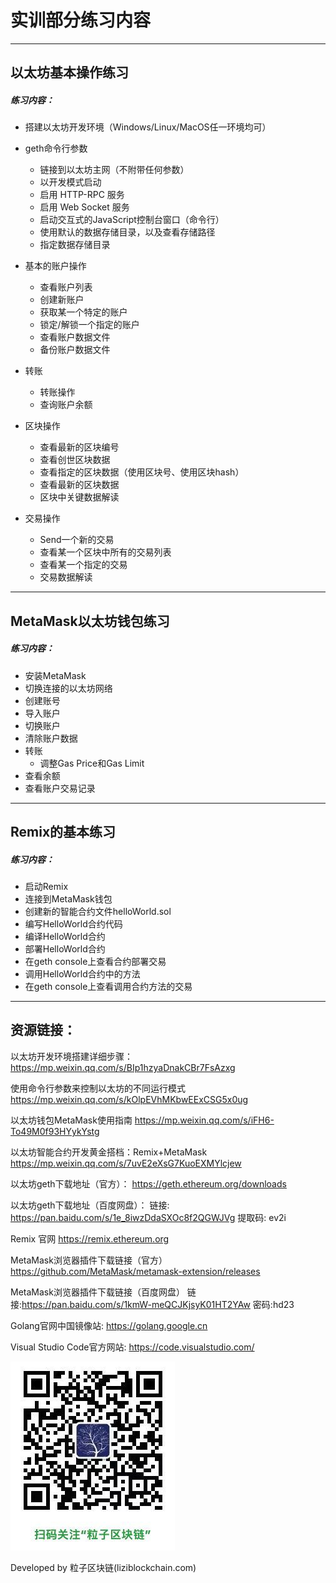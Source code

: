 # 实训部分练习内容

***
## 以太坊基本操作练习

##### 练习内容：

* 搭建以太坊开发环境（Windows/Linux/MacOS任一环境均可）


* geth命令行参数
  - 链接到以太坊主网（不附带任何参数）
  - 以开发模式启动
  - 启用 HTTP-RPC 服务
  - 启用 Web Socket 服务
  - 启动交互式的JavaScript控制台窗口（命令行）
  - 使用默认的数据存储目录，以及查看存储路径
  - 指定数据存储目录


* 基本的账户操作
  - 查看账户列表
  - 创建新账户
  - 获取某一个特定的账户
  - 锁定/解锁一个指定的账户
  - 查看账户数据文件
  - 备份账户数据文件


* 转账
   - 转账操作
   - 查询账户余额


* 区块操作
  - 查看最新的区块编号
  - 查看创世区块数据
  - 查看指定的区块数据（使用区块号、使用区块hash）
  - 查看最新的区块数据
  - 区块中关键数据解读



* 交易操作
  - Send一个新的交易
  - 查看某一个区块中所有的交易列表
  - 查看某一个指定的交易
  - 交易数据解读

***

## MetaMask以太坊钱包练习

##### 练习内容：

* 安装MetaMask
* 切换连接的以太坊网络
* 创建账号
* 导入账户
* 切换账户
* 清除账户数据
* 转账
  - 调整Gas Price和Gas Limit
* 查看余额
* 查看账户交易记录

***
## Remix的基本练习

##### 练习内容：

* 启动Remix
* 连接到MetaMask钱包
* 创建新的智能合约文件helloWorld.sol
* 编写HelloWorld合约代码
* 编译HelloWorld合约
* 部署HelloWorld合约
* 在geth console上查看合约部署交易
* 调用HelloWorld合约中的方法
* 在geth console上查看调用合约方法的交易



***
## 资源链接：

以太坊开发环境搭建详细步骤：
https://mp.weixin.qq.com/s/BIp1hzyaDnakCBr7FsAzxg

使用命令行参数来控制以太坊的不同运行模式
https://mp.weixin.qq.com/s/kOlpEVhMKbwEExCSG5x0ug

以太坊钱包MetaMask使用指南
https://mp.weixin.qq.com/s/iFH6-To49M0f93HYykYstg

以太坊智能合约开发黄金搭档：Remix+MetaMask
https://mp.weixin.qq.com/s/7uvE2eXsG7KuoEXMYlcjew



以太坊geth下载地址（官方）：
https://geth.ethereum.org/downloads

以太坊geth下载地址（百度网盘）：
链接: https://pan.baidu.com/s/1e_8iwzDdaSXOc8f2QGWJVg 提取码: ev2i


Remix 官网
https://remix.ethereum.org

MetaMask浏览器插件下载链接（官方）
https://github.com/MetaMask/metamask-extension/releases

MetaMask浏览器插件下载链接（百度网盘）
链接:https://pan.baidu.com/s/1kmW-meQCJKjsyK01HT2YAw  密码:hd23




Golang官网中国镜像站: https://golang.google.cn

Visual Studio Code官方网站: https://code.visualstudio.com/



![](../imgs/liziblockchain_wechat.jpg)


Developed by 粒子区块链(liziblockchain.com)
